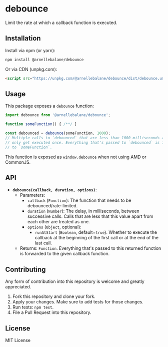 # debounce

Limit the rate at which a callback function is executed.


## Installation

Install via npm (or yarn):

```bash
npm install @arnellebalane/debounce
```

Or via CDN (unpkg.com):

```html
<script src="https://unpkg.com/@arnellebalane/debounce/dist/debounce.umd.js"></script>
```


## Usage

This package exposes a `debounce` function:

```js
import debounce from '@arnellebalane/debounce';

function someFunction() { /**/ }

const debounced = debounce(someFunction, 1000);
// Multiple calls to `debounced` that are less than 1000 milliseconds apart
// only get executed once. Everything that's passed to `debounced` is forwarded
// to `someFunction`.
```

This function is exposed as `window.debounce` when not using AMD or CommonJS.


## API

- **`debounce(callback, duration, options)`**:
  - Parameters:
    - `callback` (`Function`): The function that needs to be debounced/rate-limited.
    - `duration` (`Number`): The delay, in milliseconds, between successive calls.
      Calls that are less that this value apart from each other are treated as one.
    - `options` (`Object`, optional):
      - `runAtStart` (`Boolean`, default=`true`). Whether to execute the callback
        at the beginning of the first call or at the end of the last call.
  - Returns: `Function`. Everything that's passed to this returned function is
    forwarded to the given callback function.


## Contributing

Any form of contribution into this repository is welcome and greatly appreciated.

1. Fork this repository and clone your fork.
2. Apply your changes. Make sure to add tests for those changes.
3. Run tests: `npm test`.
4. File a Pull Request into this repository.


## License

MIT License
